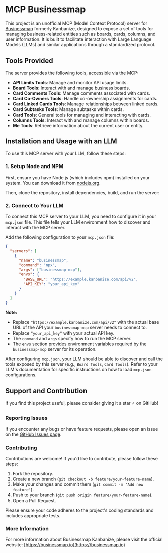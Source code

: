 # MCP Businessmap

This project is an unofficial MCP (Model Context Protocol) server for [Businessmap](https://businessmap.io) formerly Kanbanize, designed to expose a set of tools for managing business-related entities such as boards, cards, columns, and user information. It is built to facilitate interaction with Large Language Models (LLMs) and similar applications through a standardized protocol.

## Tools Provided

The server provides the following tools, accessible via the MCP:

- **API Limits Tools**: Manage and monitor API usage limits.
- **Board Tools**: Interact with and manage business boards.
- **Card Comments Tools**: Manage comments associated with cards.
- **Card Co-Owners Tools**: Handle co-ownership assignments for cards.
- **Card Linked Cards Tools**: Manage relationships between linked cards.
- **Card Subtasks Tools**: Manage subtasks within cards.
- **Card Tools**: General tools for managing and interacting with cards.
- **Columns Tools**: Interact with and manage columns within boards.
- **Me Tools**: Retrieve information about the current user or entity.

## Installation and Usage with an LLM

To use this MCP server with your LLM, follow these steps:

### 1. Setup Node and NPM

First, ensure you have Node.js (which includes npm) installed on your system. You can download it from [nodejs.org](https://nodejs.org/).

Then, clone the repository, install dependencies, build, and run the server:

### 2. Connect to Your LLM

To connect this MCP server to your LLM, you need to configure it in your `mcp.json` file. This file tells your LLM environment how to discover and interact with the MCP server.

Add the following configuration to your `mcp.json` file:

```json
{
  "servers": [
    {
      "name": "businessmap",
      "command": "npx",
      "args": ["businessmap-mcp"],
      "envs": {
        "BASE_URL": "https://example.kanbanize.com/api/v2",
        "API_KEY": "your_api_key"
      }
    }
  ]
}
```

**Note:**

- Replace `"https://example.kanbanize.com/api/v2"` with the actual base URL of the API your `businessmap-mcp` server needs to connect to.
- Replace `"your_api_key"` with your actual API key.
- The `command` and `args` specify how to run the MCP server.
- The `envs` section provides environment variables required by the `businessmap-mcp` server for its operation.

After configuring `mcp.json`, your LLM should be able to discover and call the tools exposed by this server (e.g., `Board Tools`, `Card Tools`). Refer to your LLM's documentation for specific instructions on how to load `mcp.json` configurations.

## Support and Contribution

If you find this project useful, please consider giving it a star ⭐ on GitHub!

### Reporting Issues

If you encounter any bugs or have feature requests, please open an issue on the [GitHub Issues page](https://github.com/godrix/businessmap-mcp/issues).

### Contributing

Contributions are welcome! If you'd like to contribute, please follow these steps:

1.  Fork the repository.
2.  Create a new branch (`git checkout -b feature/your-feature-name`).
3.  Make your changes and commit them (`git commit -m 'Add new feature'`).
4.  Push to your branch (`git push origin feature/your-feature-name`).
5.  Open a Pull Request.

Please ensure your code adheres to the project's coding standards and includes appropriate tests.

### More Information

For more information about Businessmap Kanbanize, please visit the official website: [https://businessmap.io](https://businessmap.io)
